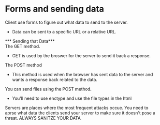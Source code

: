 
# Forms and sending data

Client use forms to figure out what data to send to the server. 
- Data can be sent to a specific URL or a relative URL. 


*** Sending that Data***  
The GET method. 
- GET is used by the broswer for the server to send it back a response. 


The POST method  
- This method is used when the browser has sent data to the server and wants a response back related to the data. 

You can send files using the POST method. 
- You'll need to use enctype and use the file types in the html

Servers are places where the most frequent attacks occue. You need to aprse what data the clients send your server to make sure it doesn't pose a threat. 
ALWAYS SANITZE YOUR DATA
